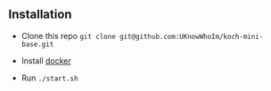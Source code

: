 ## Installation

- Clone this repo `git clone git@github.com:UKnowWhoIm/koch-mini-base.git`

- Install [docker](https://docs.docker.com/engine/install/ubuntu/)

- Run `./start.sh`